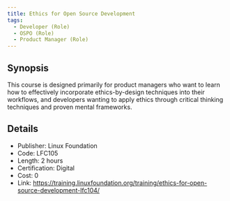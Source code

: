 ```yaml
---
title: Ethics for Open Source Development
tags: 
  - Developer (Role)
  - OSPO (Role)
  - Product Manager (Role)
---
```


## Synopsis

This course is designed primarily for product managers who want to learn how to effectively incorporate ethics-by-design techniques into their workflows, and developers wanting to apply ethics through critical thinking techniques and proven mental frameworks.

## Details

- Publisher: Linux Foundation
- Code: LFC105
- Length: 2 hours
- Certification: Digital
- Cost: 0
- Link: https://training.linuxfoundation.org/training/ethics-for-open-source-development-lfc104/
